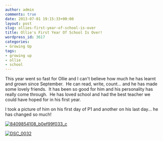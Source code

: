```yaml
---
author: admin
comments: true
date: 2013-07-01 19:15:33+00:00
layout: post
slug: ollies-first-year-of-school-is-over
title: Ollie's First Year Of School Is Over!
wordpress_id: 3617
categories:
- Growing Up
tags:
- growing up
- ollie
- school
---
```


This year went so fast for Ollie and I can't believe how much he has learnt and grown since September.  He can read, write, count... and he has made some lovely friends.  It has been so good for him and his personality has really come through.  He has loved school and had the best teacher we could have hoped for in his first year.

I took a picture of him on his first day of P1 and another on his last day... he has changed so much!

[![8409854108_b0ef99f033_c](http://www.outmumbered.com/wp-content/uploads/2013/07/8409854108_b0ef99f033_c.jpg)](http://www.outmumbered.com/wp-content/uploads/2013/07/8409854108_b0ef99f033_c.jpg)

[![DSC_0032](http://www.outmumbered.com/wp-content/uploads/2013/07/DSC_0032-680x1024.jpg)](http://www.outmumbered.com/wp-content/uploads/2013/07/DSC_0032.jpg)
